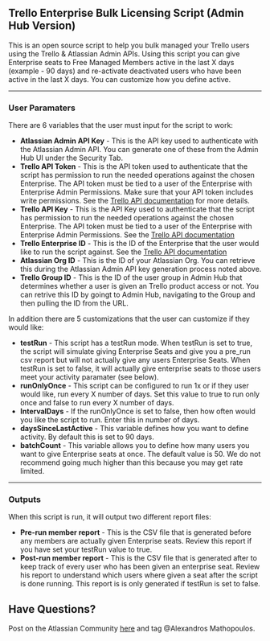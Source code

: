 ## Trello Enterprise Bulk Licensing Script (Admin Hub Version)

This is an open source script to help you bulk managed your Trello users using the Trello & Atlassian Admin APIs. Using this script you can give Enterprise seats to Free Managed Members active in the last X days (example - 90 days) and re-activate deactivated users who have been active in the last X days. You can customize how you define active. 

---
### User Paramaters 
There are 6 variables that the user must input for the script to work:
- **Atlassian Admin API Key** - This is the API key used to authenticate with the Atlassian Admin API. You can generate one of these from the Admin Hub UI under the Security Tab. 
- **Trello API Token** - This is the API token used to authenticate that the script has permission to run the needed operations against the chosen Enterprise. The API token must be tied to a user of the Enterprise with Enterprise Admin Permissions. Make sure that your API token includes write permissions. See the [Trello API documentation](https://developer.atlassian.com/cloud/trello/guides/rest-api/api-introduction/)
 for more details. 
- **Trello API Key** - This is the API Key used to authenticate that the script has permission to run the needed operations against the chosen Enterprise. The API token must be tied to a user of the Enterprise with Enterprise Admin Permissions. See the [Trello API documentation](https://developer.atlassian.com/cloud/trello/guides/rest-api/api-introduction/)
- **Trello Enterprise ID** - This is the ID of the Enterprise that the user would like to run the script against. See the [Trello API documentation](https://developer.atlassian.com/cloud/trello/guides/rest-api/api-introduction/)
- **Atlassian Org ID** - This is the ID of your Atlassian Org. You can retrieve this during the Atlassian Admin API key generation process noted above.
- **Trello Group ID** - This is the ID of the user group in Admin Hub that determines whether a user is given an Trello product access or not. You can retrive this ID by goingt to Admin Hub, navigating to the Group and then pulling the ID from the URL. 

 
In addition there are 5 customizations that the user can customize if they would like: 
- **testRun** - This script has a testRun mode. When testRun is set to true, the script will simulate giving Enterprise Seats and give you a pre_run csv report but will not actually give any users Enterprise Seats. When testRun is set to false, it will actually give enterprise seats to those users meet your activity paramater (see below).
- **runOnlyOnce** - This script can be configured to run 1x or if they user would like, run every X number of days. Set this value to true to run only once and false to run every X number of days. 
- **IntervalDays** - If the runOnlyOnce is set to false, then how often would you like the script to run. Enter this in number of days. 
- **daysSinceLastActive** - This variable defines how you want to define activity. By default this is set to 90 days. 
- **batchCount** - This variable allows you to define how many users you want to give Enterprise seats at once. The default value is 50. We do not recommend going much higher than this because you may get rate limited.

---
### Outputs
When this script is run, it will output two different report files:
- **Pre-run member report** - This is the CSV file that is generated before any members are actually given Enterprise seats. Review this report if you have set your testRun value to true.
- **Post-run member report** - This is the CSV file that is generated after to keep track of every user who has been given an enterprise seat. Review his report to understand which users where given a seat after the script is done running. This report is is only generated if testRun is set to false.

## Have Questions?
Post on the Atlassian Community [here](https://community.atlassian.com/t5/Trello/ct-p/trello) and tag @Alexandros Mathopoulos.
